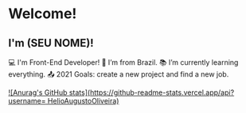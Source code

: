 # Welcome!

## I'm (SEU NOME)!

:computer: I'm Front-End Developer!
:house_with_garden: I’m from Brazil.
:books: I’m currently learning everything.
:outbox_tray: 2021 Goals: create a new project and find a new job.


[![Anurag's GitHub stats](https://github-readme-stats.vercel.app/api?username=
HelioAugustoOliveira)](https://github.com/anuraghazra/github-readme-stats)
